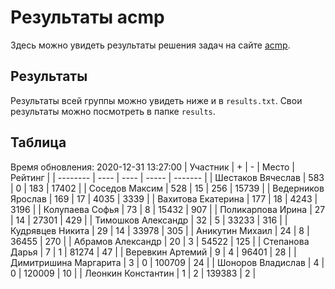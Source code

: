 # Результаты acmp
Здесь можно увидеть результаты решения задач на сайте [acmp](https://acmp.ru). 

## Результаты
Результаты всей группы можно увидеть ниже и в `results.txt`.
Свои результаты можно посмотреть в папке `results`.

## Таблица
Время обновления: 2020-12-31 13:27:00
| Участник | +    | -    | Место | Рейтинг |
| -------- | ---- | ---- | ----- | ------- |
| Шестаков Вячеслав | 583 | 0 | 183 | 17402 |
| Соседов Максим | 528 | 15 | 256 | 15739 |
| Ведерников Ярослав | 169 | 17 | 4035 | 3339 |
| Вахитова Екатерина | 177 | 18 | 4243 | 3196 |
| Колупаева Софья | 73 | 8 | 15432 | 907 |
| Поликарпова Ирина | 27 | 14 | 27301 | 429 |
| Тимошков Александр | 32 | 5 | 33233 | 316 |
| Кудрявцев Никита | 29 | 14 | 33978 | 305 |
| Аникутин Михаил | 24 | 8 | 36455 | 270 |
| Абрамов Александр | 20 | 3 | 54522 | 125 |
| Степанова Дарья | 7 | 1 | 81274 | 47 |
| Веревкин Артемий | 9 | 4 | 96401 | 28 |
| Димитришина Маргарита | 3 | 0 | 100709 | 24 |
| Шоноров Владислав | 4 | 0 | 120009 | 10 |
| Леонкин Константин | 1 | 2 | 139383 | 2 |

